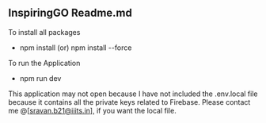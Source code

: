 ## InspiringGO Readme.md

To install all packages
- npm install  (or) npm install --force

To run the Application
- npm run dev


This application may not open because I have not included the .env.local file because it contains all the private keys related to Firebase.
Please contact me @[sravan.b21@iiits.in], if you want the local file.
